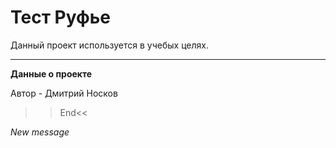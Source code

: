 # Тест Руфье

Данный проект используется в учебых целях.

---
**Данные о проекте**

Автор - Дмитрий Носков

>> End<<

*New message*
